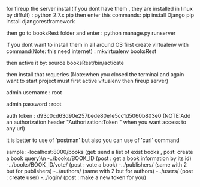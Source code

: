 for fireup the server install(if you dont have them ,  they are installed in linux 
by diffult) :
    python 2.7.x
    pip
then enter this commands:
    pip install Django
    pip install djangorestframework

then go to booksRest folder and enter :
    python manage.py runserver


if you dont want to install them in  all around OS
first create virtualenv with command(Note: this need internet) :
    mkvirtualenv booksRest

then active it  by:
    source booksRest/bin/acticate

then install that requeries
(Note:when you closed the terminal and again want to start project must first
active vitualenv then fireup server)


admin username :
root

admin password :
root

auth token :
d93c0cd63d90e257bede80e1e5cc1d5060b803e0
(NOTE:Add an authorization header "Authorization:Token <your token>" when you want access to any url)

it is better to use of 'postman' but also you can use of 'curl' command

sample:
     -localhost:8000/books (get: send a list of exist books , post: create a book query)\n
     -../books/BOOK_ID (post : get a book information by its id)
     -../books/BOOK_ID/vote/ (post : vote a book)
     -../publishers/ (same with 2 but for publishers)
     -../authors/ (same with 2 but for authors)
     -../users/ (post : create user)
     -../login/ (post : make a new token for you)

